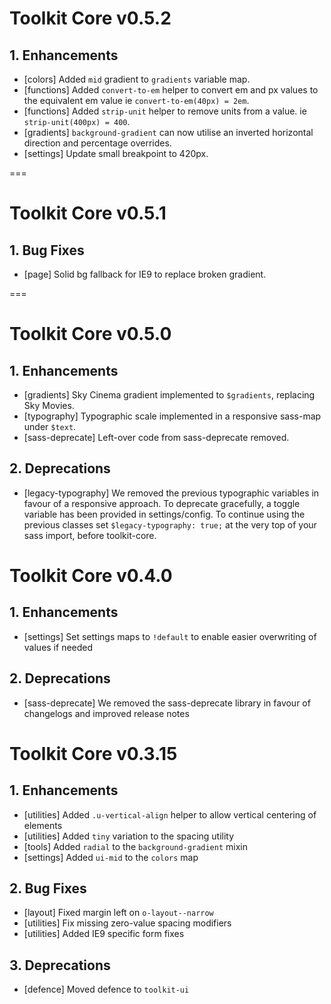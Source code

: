 # Toolkit Core v0.5.2

## 1. Enhancements
- [colors] Added `mid` gradient to `gradients` variable map.
- [functions] Added `convert-to-em` helper to convert em and px values to the equivalent em value ie `convert-to-em(40px) = 2em`.
- [functions] Added `strip-unit` helper to remove units from a value. ie `strip-unit(400px) = 400`.
- [gradients] `background-gradient` can now utilise an inverted horizontal direction and percentage overrides.
- [settings] Update small breakpoint to 420px.

===

# Toolkit Core v0.5.1

## 1. Bug Fixes
- [page] Solid bg fallback for IE9 to replace broken gradient.

===

# Toolkit Core v0.5.0

## 1. Enhancements
- [gradients] Sky Cinema gradient implemented to `$gradients`, replacing Sky Movies.
- [typography] Typographic scale implemented in a responsive sass-map under `$text`.
- [sass-deprecate] Left-over code from sass-deprecate removed.

## 2. Deprecations
- [legacy-typography] We removed the previous typographic variables in favour of a responsive approach. To deprecate gracefully, a toggle variable has been provided in settings/config. To continue using the previous classes set `$legacy-typography: true;` at the very top of your sass import, before toolkit-core.


# Toolkit Core v0.4.0

## 1. Enhancements
- [settings] Set settings maps to `!default` to enable easier overwriting of values if needed

## 2. Deprecations
- [sass-deprecate] We removed the sass-deprecate library in favour of changelogs and improved release notes


# Toolkit Core v0.3.15

## 1. Enhancements
- [utilities] Added `.u-vertical-align` helper to allow vertical centering of elements
- [utilities] Added `tiny` variation to the spacing utility
- [tools] Added `radial` to the `background-gradient` mixin
- [settings] Added `ui-mid` to the `colors` map


## 2. Bug Fixes
- [layout] Fixed margin left on `o-layout--narrow`
- [utilities] Fix missing zero-value spacing modifiers
- [utilities] Added IE9 specific form fixes

## 3. Deprecations
- [defence] Moved defence to `toolkit-ui`
